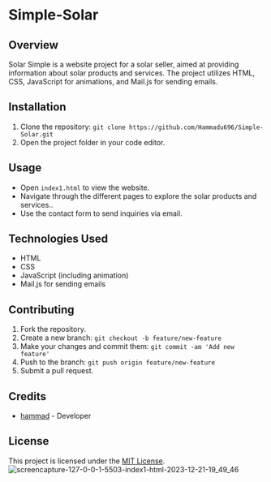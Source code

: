 # Simple-Solar


## Overview
Solar Simple is a website project for a solar seller, aimed at providing information about solar products and services. The project utilizes HTML, CSS, JavaScript for animations, and Mail.js for sending emails.

## Installation
1. Clone the repository: `git clone https://github.com/Hammadu696/Simple-Solar.git`
2. Open the project folder in your code editor.

## Usage
- Open `index1.html` to view the website.
- Navigate through the different pages to explore the solar products and services..
- Use the contact form to send inquiries via email.

## Technologies Used
- HTML
- CSS
- JavaScript (including animation)
- Mail.js for sending emails

## Contributing
1. Fork the repository.
2. Create a new branch: `git checkout -b feature/new-feature`
3. Make your changes and commit them: `git commit -am 'Add new feature'`
4. Push to the branch: `git push origin feature/new-feature`
5. Submit a pull request.

## Credits
- [hammad](https://github.com/hammadu696) - Developer

## License
This project is licensed under the [MIT License](https://opensource.org/licenses/MIT).
![screencapture-127-0-0-1-5503-index1-html-2023-12-21-19_49_46](https://github.com/Hammadu696/Simple-Solar/assets/132342505/1ccd8849-23a5-4607-a536-381ec1ce3801)
